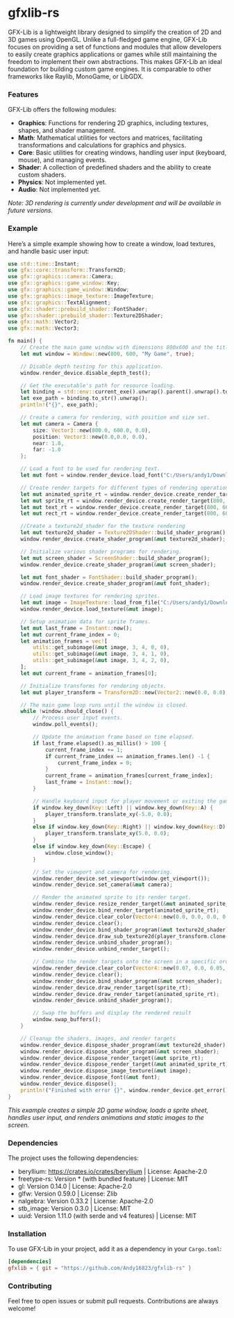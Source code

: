 # gfxlib-rs
GFX-Lib is a lightweight library designed to simplify the creation of 2D and 3D games using OpenGL. Unlike a full-fledged game engine, GFX-Lib focuses on providing a set of functions and modules that allow developers to easily create graphics applications or games while still maintaining the freedom to implement their own abstractions. This makes GFX-Lib an ideal foundation for building custom game engines. It is comparable to other frameworks like Raylib, MonoGame, or LibGDX.

### Features
GFX-Lib offers the following modules:

- **Graphics**: Functions for rendering 2D graphics, including textures, shapes, and shader management.
- **Math**: Mathematical utilities for vectors and matrices, facilitating transformations and calculations for graphics and physics.
- **Core**: Basic utilities for creating windows, handling user input (keyboard, mouse), and managing events.
- **Shader**: A collection of predefined shaders and the ability to create custom shaders.
- **Physics**: Not implemented yet.
- **Audio**: Not implemented yet.

*Note: 3D rendering is currently under development and will be available in future versions.*

### Example
Here’s a simple example showing how to create a window, load textures, and handle basic user input:

```RUST
use std::time::Instant;
use gfx::core::transform::Transform2D;
use gfx::graphics::camera::Camera;
use gfx::graphics::game_window::Key;
use gfx::graphics::game_window::Window;
use gfx::graphics::image_texture::ImageTexture;
use gfx::graphics::TextAlignment;
use gfx::shader::prebuild_shader::FontShader;
use gfx::shader::prebuild_shader::Texture2DShader;
use gfx::math::Vector2;
use gfx::math::Vector3;

fn main() {
    // Create the main game window with dimensions 800x600 and the title "My Game".
    let mut window = Window::new(800, 600, "My Game", true);

    // Disable depth testing for this application.
    window.render_device.disable_depth_test();

    // Get the executable's path for resource loading.
    let binding = std::env::current_exe().unwrap().parent().unwrap().to_path_buf();
    let exe_path = binding.to_str().unwrap();
    println!("{}", exe_path);

    // Create a camera for rendering, with position and size set.
    let mut camera = Camera {
        size: Vector3::new(800.0, 600.0, 0.0),
        position: Vector3::new(0.0,0.0, 0.0),
        near: 1.0,
        far: -1.0
    };

    // Load a font to be used for rendering text.
    let mut font = window.render_device.load_font("C:/Users/andy1/Downloads/Gamer.ttf", 24);

    // Create render targets for different types of rendering operations.
    let mut animated_sprite_rt = window.render_device.create_render_target(800, 600);
    let mut sprite_rt = window.render_device.create_render_target(800, 600);
    let mut text_rt = window.render_device.create_render_target(800, 600);
    let mut rect_rt = window.render_device.create_render_target(800, 600);

    //Create a texture2d_shader for the texture rendering
    let mut texture2d_shader = Texture2DShader::build_shader_program();
    window.render_device.create_shader_program(&mut texture2d_shader);

    // Initialize various shader programs for rendering.
    let mut screen_shader = ScreenShader::build_shader_program();
    window.render_device.create_shader_program(&mut screen_shader);

    let mut font_shader = FontShader::build_shader_program();
    window.render_device.create_shader_program(&mut font_shader);

    // Load image textures for rendering sprites.
    let mut image = ImageTexture::load_from_file("C:/Users/andy1/Downloads/MainGuySpriteSheet.png");
    window.render_device.load_texture(&mut image);

    // Setup animation data for sprite frames.
    let mut last_frame = Instant::now();
    let mut current_frame_index = 0;
    let animation_frames = vec![
        utils::get_subimage(&mut image, 3, 4, 0, 0),
        utils::get_subimage(&mut image, 3, 4, 1, 0),
        utils::get_subimage(&mut image, 3, 4, 2, 0),
    ];
    let mut current_frame = animation_frames[0];

    // Initialize transforms for rendering objects.
    let mut player_transform = Transform2D::new(Vector2::new(0.0, 0.0), 0.0, Vector2::new(32.0, 32.0));

    // The main game loop runs until the window is closed.
    while !window.should_close() {
        // Process user input events.
        window.poll_events();

        // Update the animation frame based on time elapsed.
        if last_frame.elapsed().as_millis() > 100 {
            current_frame_index += 1;
            if current_frame_index == animation_frames.len() -1 {
                current_frame_index = 0;
            }
            current_frame = animation_frames[current_frame_index];
            last_frame = Instant::now();
        }

        // Handle keyboard input for player movement or exiting the game.
        if window.key_down(Key::Left) || window.key_down(Key::A) {
            player_transform.translate_xy(-5.0, 0.0);
        }
        else if window.key_down(Key::Right) || window.key_down(Key::D) { 
            player_transform.translate_xy(5.0, 0.0);
        }
        else if window.key_down(Key::Escape) {
            window.close_window();
        }  

        // Set the viewport and camera for rendering.
        window.render_device.set_viewport(window.get_viewport());
        window.render_device.set_camera(&mut camera);

        // Render the animated sprite to its render target.
        window.render_device.resize_render_target(&mut animated_sprite_rt, window.get_viewport().size.x, window.get_viewport().size.y);
        window.render_device.bind_render_target(animated_sprite_rt);
        window.render_device.clear_color(Vector4::new(0.0, 0.0, 0.0, 0.0));
        window.render_device.clear();
        window.render_device.bind_shader_program(&mut texture2d_shader); 
        window.render_device.draw_sub_texture2d(player_transform.clone(), Vector2::new(current_frame.x, current_frame.y), Vector2::new(current_frame.width, current_frame.height), &mut image, Vector4::new(1.0, 1.0, 1.0, 1.0)); // Draw the texture as a subtexture
        window.render_device.unbind_shader_program();
        window.render_device.unbind_render_target();

        // Combine the render targets onto the screen in a specific order.
        window.render_device.clear_color(Vector4::new(0.07, 0.0, 0.05, 1.0));
        window.render_device.clear();
        window.render_device.bind_shader_program(&mut screen_shader);
        window.render_device.draw_render_target(sprite_rt);
        window.render_device.draw_render_target(animated_sprite_rt);
        window.render_device.unbind_shader_program();

        // Swap the buffers and display the rendered result
        window.swap_buffers();
    }

    // Cleanup the shaders, images, and render targets
    window.render_device.dispose_shader_program(&mut texture2d_shader);
    window.render_device.dispose_shader_program(&mut screen_shader);
    window.render_device.dispose_render_target(&mut sprite_rt);
    window.render_device.dispose_render_target(&mut animated_sprite_rt);
    window.render_device.dispose_image_texture(&mut image);
    window.render_device.dispose_font(&mut font);
    window.render_device.dispose();
    println!("Finished with error {}", window.render_device.get_error());
}
```
*This example creates a simple 2D game window, loads a sprite sheet, handles user input, and renders animations and static images to the screen.*

### Dependencies
The project uses the following dependencies:
- beryllium: https://crates.io/crates/beryllium | License: Apache-2.0
- freetype-rs: Version * (with bundled feature) | License: MIT
- gl: Version 0.14.0 | License: Apache-2.0
- glfw: Version 0.59.0 | License: Zlib
- nalgebra: Version 0.33.2 | License: Apache-2.0
- stb_image: Version 0.3.0 | License: MIT
- uuid: Version 1.11.0 (with serde and v4 features) | License: MIT

### Installation
To use GFX-Lib in your project, add it as a dependency in your `Cargo.toml`:

```toml
[dependencies]
gfxlib = { git = "https://github.com/Andy16823/gfxlib-rs" }
```

### Contributing
Feel free to open issues or submit pull requests. Contributions are always welcome!
